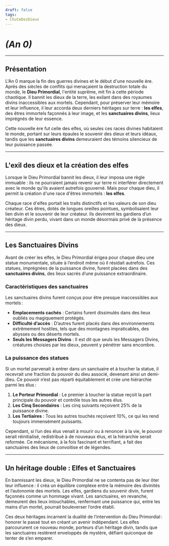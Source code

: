 ```yaml
---
draft: false
tags:
- ChuteDesDieux
---
```


# *(An 0)*

---

## **Présentation**

L'An 0 marque la fin des guerres divines et le début d'une nouvelle ère. Après des siècles de conflits qui menaçaient la destruction totale du monde, le **Dieu Primordial**, l'entité suprême, mit fin à cette période chaotique. Il bannit les dieux de la terre, les exilant dans des royaumes divins inaccessibles aux mortels. Cependant, pour préserver leur mémoire et leur influence, il leur accorda deux derniers héritages sur terre : **les elfes**, des êtres immortels façonnés à leur image, et les **sanctuaires divins**, lieux imprégnés de leur essence.

Cette nouvelle ère fut celle des elfes, où seules ces races divines habitaient le monde, portant sur leurs épaules le souvenir des dieux et leurs idéaux, tandis que les **sanctuaires divins** demeuraient des témoins silencieux de leur puissance passée.

---

## **L'exil des dieux et la création des elfes**

Lorsque le Dieu Primordial bannit les dieux, il leur imposa une règle immuable : ils ne pourraient jamais revenir sur terre ni interférer directement avec le monde qu'ils avaient autrefois gouverné. Mais pour chaque dieu, il permit la création d'une race d'êtres immortels : **les elfes**. 

Chaque race d'elfes portait les traits distinctifs et les valeurs de son dieu créateur. Ces êtres, dotés de longues oreilles pointues, symbolisaient leur lien divin et le souvenir de leur créateur. Ils devinrent les gardiens d’un héritage divin perdu, vivant dans un monde désormais privé de la présence des dieux.

---

## **Les Sanctuaires Divins**

Avant de créer les elfes, le Dieu Primordial érigea pour chaque dieu une statue monumentale, située à l’endroit même où il résidait autrefois. Ces statues, imprégnées de la puissance divine, furent placées dans des **sanctuaires divins**, des lieux sacrés d’une puissance extraordinaire.

### **Caractéristiques des sanctuaires**
Les sanctuaires divins furent conçus pour être presque inaccessibles aux mortels :
- **Emplacements cachés** : Certains furent dissimulés dans des lieux oubliés ou magiquement protégés.  
- **Difficulté d’accès** : D’autres furent placés dans des environnements extrêmement hostiles, tels que des montagnes impraticables, des abysses ou des déserts mortels.  
- **Seuls les Messagers Divins** : Il est dit que seuls les Messagers Divins, créatures choisies par les dieux, peuvent y pénétrer sans encombre.  

### **La puissance des statues**
Si un mortel parvenait à entrer dans un sanctuaire et à toucher la statue, il recevrait une fraction du pouvoir du dieu associé, devenant ainsi un demi-dieu. Ce pouvoir n’est pas réparti équitablement et crée une hiérarchie parmi les élus :
1. **Le Porteur Primordial** : Le premier à toucher la statue reçoit la part principale du pouvoir et contrôle tous les autres élus.  
2. **Les Cinq Secondaires** : Les cinq suivants reçoivent 25% de la puissance divine.  
3. **Les Tertiaires** : Tous les autres touchés reçoivent 10%, ce qui les rend toujours immensément puissants.  

Cependant, si l’un des élus venait à mourir ou à renoncer à la vie, le pouvoir serait réinitialisé, redistribué à de nouveaux élus, et la hiérarchie serait reformée. Ce mécanisme, à la fois fascinant et terrifiant, a fait des sanctuaires des lieux de convoitise et de légendes.

---

## **Un héritage double : Elfes et Sanctuaires**

En bannissant les dieux, le Dieu Primordial ne se contenta pas de leur ôter leur influence : il créa un équilibre complexe entre la mémoire des divinités et l’autonomie des mortels. Les elfes, gardiens du souvenir divin, furent façonnés comme un hommage vivant. Les sanctuaires, en revanche, demeurent des lieux intouchables, renfermant une puissance qui, entre les mains d’un mortel, pourrait bouleverser l’ordre établi.

Ces deux héritages incarnent la dualité de l’intervention du Dieu Primordial : honorer le passé tout en créant un avenir indépendant. Les elfes parcoururent ce nouveau monde, porteurs d’un héritage divin, tandis que les sanctuaires restèrent enveloppés de mystère, défiant quiconque de tenter de s’en emparer.